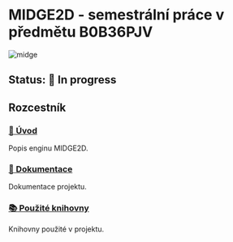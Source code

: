 # MIDGE2D - semestrální práce v předmětu B0B36PJV
![midge](uploads/94b9ffe6814ded50ee7ffb8fd80240d1/midge.png)
## Status: :construction_worker: In progress

## Rozcestník
### [:pencil: Úvod](Úvod)
Popis enginu MIDGE2D.

### [:file_folder: Dokumentace](Dokumentace)
Dokumentace projektu.

### [:books: Použité knihovny](Knihovny)
Knihovny použité v projektu.
